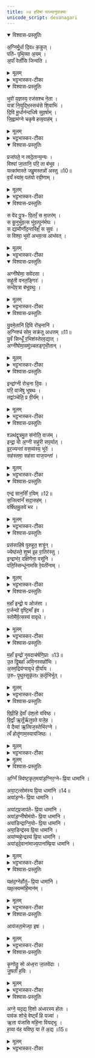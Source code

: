 ```yaml
---
title: ०७ हविषां याज्यानुवाक्याः
unicode_script: devanagari
---
```



<details open><summary>विश्वास-प्रस्तुतिः</summary>

अ॒ग्निर्मू॒र्धा दि॒वᳵ क॒कुत् ।  
पति॑ᳶ पृथि॒व्या अ॒यम् ।  
अ॒पाँ रेताँ॑सि जिन्वति ।  
</details>

<details><summary>मूलम्</summary>

अ॒ग्निर्मू॒र्धा दि॒वᳵ क॒कुत् ।  
पति॑ᳶ पृथि॒व्या अ॒यम् ।  
अ॒पाँ रेताँ॑सि जिन्वति ।  
</details>

<details><summary>भट्टभास्कर-टीका</summary>

1अथ हविषां याज्यानुवाक्याः - अग्निर्मूर्धेत्याद्याः ॥ तत्रैव व्याख्याताः त्रयोदश । अग्निं स्विष्टकृतमिति याज्या स्विष्टकृतः ।  
जुषतां हविः इत्यन्तं यजुः । शिष्टा त्रिष्टुप् ।  
अग्नेयदद्येति तत्रैव व्याख्याता ॥

-  मन्त्रः अ॒ग्निर्मू॒र्धा दि॒वᳵ क॒कुत्पति॑ᳶ पृथि॒व्या अ॒यम् ।    
अ॒पाँ रेताँ॑सि जिन्वति ॥  
  - टीका
(अथ चतुर्थकाण्डे चतुर्थप्रपाठके चतुर्थोऽनुवाकः)।  
तुतीयेऽनुवाके पञ्चचोडादय इष्टका उक्ताः।   अथ चतुर्थेऽनुवाके छन्दोभिधा इष्टका उच्यन्ते।  
कल्पः “ अग्निर्मूर्धेति तिस्रो गायत्रीः षुरस्तादुपदधात्यवेमुत्तराणि त्रीणि त्रीणि त्रिष्ठुभो दक्षिणतो जगतीः पश्वादनुष्टुभ उत्तरतो बृहतीरुष्णिहाः पङ्क्तीरक्षरपङ्क्तीरिति विषुरूपाणि छन्दाँसि यथावकाशमतिच्छन्दसं मध्ये द्विपदा अन्ततः ” इति।   तत्र त्रिसृषु गाबत्रीषु पर्थमां गायत्रीमाह— अग्निर्मूर्धेति।   अयमग्निरादित्यरूपेण दिवो द्युलोकस्य ककुदुच्छ्रितो मूधां शिरःस्थानीयः, पृथिव्याः पतिर्दाहपकादिकारित्वेन पालकोऽप्ययम्।   किंच, अप रेतांस्युदककायांणिस्थात्वरजङ्गमशरीराणि जाठराग्निरूपेण जिन्वति प्रीणयति।    
-    - (टीका) तृतीया - अग्निरिति गायत्री ॥ अयमग्निर्मूर्धा प्रधानभूतः दिवः द्युलोकस्य ककुत् उच्छ्रितः आत्मेत्यर्थः अर्यमात्मना दिवो मूर्धत्वेन वतत इति । अयमेव पृथिव्याः पतिः पाता; अग्निर्हि पृथिव्यात्मना वर्तते । सोयमपां रेतांसि कार्यभूतानि स्थावरजङ्गमाख्यानि माध्यमिकाग्निरूपेण जिन्वति वृष्ट्या तर्पयति । 'ऊडिदम्' इति षष्ठ्या उदात्तत्वम् । 'उदात्तयणः' इति पृथिव्याः ॥ ]
</details>

<details open><summary>विश्वास-प्रस्तुतिः</summary>

भुवो॑ य॒ज्ञस्य॒ रज॑सश्च ने॒ता ।  
यत्रा॑ नि॒युद्भि॒स्सच॑से शि॒वाभिः॑ ।  
दि॒वि मू॒र्धान॑न्दधिषे सुव॒र्षाम् ।  
जि॒ह्वाम॑ग्ने चकृषे हव्य॒वाह॑म् ।  
</details>

<details><summary>मूलम्</summary>

भुवो॑ य॒ज्ञस्य॒ रज॑सश्च ने॒ता ।  
यत्रा॑ नि॒युद्भि॒स्सच॑से शि॒वाभिः॑ ।  
दि॒वि मू॒र्धान॑न्दधिषे सुव॒र्षाम् ।  
जि॒ह्वाम॑ग्ने चकृषे हव्य॒वाह॑म् ।  
</details>

<details><summary>भट्टभास्कर-टीका</summary>

-  मन्त्रः   -[भुवो॑ य॒ज्ञस्य॒ रज॑सश्च ने॒ता यत्रा॑ नि॒युद्भि॒स्सच॑से शि॒वाभिः॑ ।   
   दि॒वि मू॒र्धान॑न्दधिषे सुव॒र्षाञ्जि॒ह्वाम॑ग्ने चकृषे हव्य॒वाह॑म् ॥  
  -  भुवो यज्ञस्य रजस उदकस्य च नेता प्रापयिता भवसि तदानीम् । कदा? यत्र शिवाभिः नियुद्भिरश्वैस्सचसे सम्बध्यसे । मरुतामश्वा नियुतस्तद्वन्तो वायव इह गृह्यन्ते । तदानीं यज्ञं च प्रवर्तयसि उदकं चावपातयसि । दिवि च मूर्धानं प्रधानभूतं यज्ञं च दधिषे स्थापयसि सुवर्षां स्वर्गीणां सम्भक्तारम् । स त्वं हे अग्ने तव जिह्वां हविषो वोध्रीं चकृषे कुरुष्वेति द्वितीया ॥]
</details>

<details open><summary>विश्वास-प्रस्तुतिः</summary>

प्रजा॑पते॒ न त्वदे॒तान्य॒न्यः ।  
विश्वा॑ जा॒तानि॒ परि॒ ता ब॑भूव ।   
यत्का॑मास्ते जहु॒मस्तन्नो॑ अस्तु ॥10॥  
व॒यँ स्या॑म॒ पत॑यो रयी॒णाम् ।  
</details>

<details><summary>मूलम्</summary>

प्रजा॑पते॒ न त्वदे॒तान्य॒न्यः ।  
विश्वा॑ जा॒तानि॒ परि॒ ता ब॑भूव ।   
यत्का॑मास्ते जहु॒मस्तन्नो॑ अस्तु ॥10॥  
व॒यँ स्या॑म॒ पत॑यो रयी॒णाम् ।  
</details>

<details><summary>भट्टभास्कर-टीका</summary>

-  मन्त्रः - प्रजा॑पते॒ न त्वदे॒तान्य॒न्यो विश्वा॑ जा॒तानि॒ परि॒ ता ब॑भूव ।    
   यत्का॑मास्ते जुहु॒मस्तन्नो॑ अस्तु व॒यँ स्या॑म॒ पत॑यो रयी॒णाम् ॥ [28]  

  - युवराजस्य प्रतिहितस्य गृहे जुहोति - प्रजापत इति त्रिष्टुभा ॥ हे प्रजापते त्वत्तोन्यः कश्चिदपि तान्येतानि विश्वा विश्वानि जातानि जन्मवन्ति वस्तूनि परिबभूव परिभवति वाप्नोति परिगृह्णाति वा । यद्वा - त्वदेतानि त्वत्तो जातानि विश्वानि वस्तूनि कश्चिदन्यः पीरबभूव न त्वमेव परिभवसि, तस्मादेवं तावन्महानुभावस्त्वम् । न च मया किञ्चिदज्ञातमस्ति ; अतो यत्कामा यत्फलं कामयमानाः ते जुहुमस्तन्नोस्माकमस्तु त्वत्प्रसादात् स कामोस्माकं सम्पद्यताम् । 'शीलिकामिभिक्षाचरिभ्यः' इति णः, पूर्वपदप्रकृतिस्वरत्वं च । इदं तु विशेषेणेत्याह - वयं रयीणां धनानां पतयः सर्वदा स्यामेत्याशास्ते ॥
  -  हे प्रजापते न खलु कश्चित् त्वत्तोन्यः तान्येतानि विश्वानि जातानि भूतानि परिबभूव परिभवति । तस्माद्यत्कामा वयं जुहुमस्तन्नोस्माकमस्तु । किञ्च - वयं रयीणां पतयस्स्वामिनश्च स्यामेति ॥

  - 20'यः प्रजाकामस्स्यात्तस्मा एतं प्राजापत्यं गार्मुतं चरुं निर्वपेत्' इत्यस्याः पुरोऽनुवाक्या - प्रजापते न त्वदिति त्रिष्टुप् ॥
व्याख्यातेयं 'सोमस्य त्विषिरसि' इत्यत्र इह त्वस्याः प्रतीकं गृह्यते । हे प्रजापते त्वदन्य एतानि विश्वानि जातानि भुवनानि परिबभूव सर्वतो व्याप्नोति । तस्माद्यद्यत्कामयमानास्ते जुहुमो वयं तत्तथैवास्माकमस्तु वयं रयीणां पतयस्स्यामेति ॥
</details>

<details open><summary>विश्वास-प्रस्तुतिः</summary>

स वे॑द पु॒त्रᳶ पि॒तरँ॒ स मा॒तर॑म् ।  
स सू॒नुर्भु॑व॒त्स भु॑व॒त्पुन॑र्मघः ।  
स द्यामौर्णो॑द॒न्तरि॑क्षँ॒ स सुवः॑ ।  
स विश्वा॒ भुवो॑ अभव॒त्स आभ॑वत् ।  
</details>

<details><summary>मूलम्</summary>

स वे॑द पु॒त्रᳶ पि॒तरँ॒ स मा॒तर॑म् ।  
स सू॒नुर्भु॑व॒त्स भु॑व॒त्पुन॑र्मघः ।  
स द्यामौर्णो॑द॒न्तरि॑क्षँ॒ स सुवः॑ ।  
स विश्वा॒ भुवो॑ अभव॒त्स आभ॑वत् ।  
</details>

<details><summary>भट्टभास्कर-टीका</summary>

-  मन्त्रः
स वे॑द पु॒त्रᳶ पि॒तरँ॒ स मा॒तरँ॒ स सू॒नुर्भु॑व॒त्स भु॑व॒त्पुन॑र्मघः ।   
स द्यामौर्णो॑द॒न्तरि॑क्षँ॒ स सुव॒स्स विश्वा॒ भुवो॑ अभव॒त्स आऽभ॑वत् ।  
  -  टीका
4अथ तत्रैव याज्याविकल्पः - स वेद पुत्र इतीयं जगती ॥ स एव प्रजापतिः पुत्रो भूत्वा पितरं मातरं च वेद जानाति, ममायं पिता इयं मातेति जानन् पुत्रात्मना स एव वर्तते । स एव सूनुर्भुवत् यो यस्सोतव्य उत्पाद्यः पदार्थः सोपि भूधरादिस्स एव भवेत् । पुनश्च स एव मघः हिरण्यादि धनं भुवत् भवेत् स एव तथा भवति । भवतेर्लेटि शपो लुक्, 'भूसुवोस्तिङि' इति गुणाभावः । यद्वा - सू नुस्सोमयजमानः, तद्भावेन च भवति । मघस्सोतव्यस्सोमः तादात्म्येन च वर्तते ।   
किञ्च - स एव द्यां द्युलोकं और्णोछादयति स्वेन महिम्ना तेजसा वा स एवान्तरिक्षमौर्णोदित्येव । स एव सुवः पृथिवीं च और्णोत् । सुष्ठु वरणात् सुवस्सर्वविकाराणां सुष्ठु गन्त्री । तन्वादित्वादुवङ्, छान्दसमाद्युदात्तत्वम् । यद्वा - सूतेरसुनि गुणाभावश्छान्दसः सवित्री सर्वविकाराणाम् । किं बहुनेत्याह  - स एव विश्वा भुवः भूतजातानि विश्वा भुवः भावयित्रीः स्योनीः [योनीः] कारणानि अभवत् प्राप्तवान् उत्पादितवान् । स एव चाभवत् आवृत्यावृत्य प्राप्नोति उत्पादयति । यद्वा - स एव विश्वा भुवो अभवत् भवति विश्वभूतजातात्मना कारणात्मना वा स एवावतिष्ठते । स एव चावृत्य तद्रूपेण भवति वर्तते सोस्माकं प्रत्यूह मपनयत्विति ॥
</details>

<details open><summary>विश्वास-प्रस्तुतिः</summary>

अग्नी॑षोमा॒ सवे॑दसा ।  
सहू॑ती वनत॒ङ्गिरः॑ ।  
सन्दे॑व॒त्रा ब॑भूवथुः ।  
</details>

<details><summary>मूलम्</summary>

अग्नी॑षोमा॒ सवे॑दसा ।  
सहू॑ती वनत॒ङ्गिरः॑ ।  
सन्दे॑व॒त्रा ब॑भूवथुः ।  
</details>

<details><summary>भट्टभास्कर-टीका</summary>

- अग्नी॑षोमा॒ सवे॑दसा॒ सहू॑ती वनत॒ङ्गिरः॑ ।  
सन्दे॑व॒त्रा ब॑भूवथुः ।  

  - टीका 7'अग्नीषोमीयमेकादशकपालं निर्वपेद्यं कामो नोपनमेत्' इत्यस्य पुरोनुवाक्या - अग्नीषोमा इति गायत्री ॥ हे अग्नीषोमा अग्नीषोमौ । पूर्ववदाकारः, 'ईदग्नेस्सोमवरुणयोः' इतीकारः, 'अग्नेः स्तुत्स्तोमसोमाः' इति षत्वम् । युवां सवेदसा सवेदसौ समानधनौ सहूती समानहूतौ समानाह्वानौ । 'समानस्य च्छन्दसि' इति सभावः । ईदृशा युवां वनतं भजतं अस्माकं गिरः स्तुतिवचनानि । देवत्रा देवांश्च संबभूवथुः संगतौ भवतः । ्रमाणानतिरेकस्सम्भवः । देवानामप्याराध्यत्वेन वर्तेथाम् । यद्वा - युवां सवेदसा सहूती देवत्रा देवेष्वपि देवोपकारेष्वपि संबभूवथुः संगतौ भवतः । 'देवमनुष्य' इति त्राप्रत्ययः । तौ युवां अस्माकमपि काममुपनयतमिति ॥
</details>

<details open><summary>विश्वास-प्रस्तुतिः</summary>

यु॒वमे॒तानि॑ दि॒वि रो॑च॒नानि॑ ।  
अ॒ग्निश्च॑ सोम॒ सक्र॑तू अधत्तम् ॥11॥  
यु॒वँ सिन्धूँ॑ र॒भिश॑स्तेरव॒द्यात् ।  
अग्नी॑षोमा॒वमु॑ञ्चतङ्गृभी॒तान् ।  
</details>

<details><summary>मूलम्</summary>

यु॒वमे॒तानि॑ दि॒वि रो॑च॒नानि॑ ।  
अ॒ग्निश्च॑ सोम॒ सक्र॑तू अधत्तम् ॥11॥  
यु॒वँ सिन्धूँ॑ र॒भिश॑स्तेरव॒द्यात् ।  
अग्नी॑षोमा॒वमु॑ञ्चतङ्गृभी॒तान् ।  
</details>

<details><summary>भट्टभास्कर-टीका</summary>

- मन्त्रः
यु॒वम् [51]  ए॒तानि॑ दि॒वि रो॑च॒नान्य॒ग्निश्च॑ सोम॒ सक्र॑तू अधत्तम् ।  
यु॒वँ सिन्धूँ॑ र॒भिश॑स्तेरव॒द्यादग्नी॑षोमा॒वमु॑ञ्चतङ्गृभी॒तान् ।  

  - टीका 8तत्रैव याज्या - युवमेतानीति त्रिष्टुप् ॥ हे सोम त्वं च अग्निश्च युवं युवां एतानि प्रसिद्धानि दिवि स्थितानि रोचनानि दीपनशीलानि ग्रहनक्षत्रादीनि अधत्तं धारयथः । छान्दसो लङ् । यद्वा - युवामेव रोचनानि दिवि अधत्तं स्थापितवन्तौ । सक्रतू समानकर्माणौ । किञ्च - युवामेव सिन्धून् नदीः । स्यन्दनात् सिन्धवः । रुत्वानुनासिकौ उक्तौ । अभिशस्तेः पातकाद्यारोपात् पापात् अवद्यात् परिवादपापाच्च तत्स्थानीयात् कालुष्यादिदोषात् अमुञ्चतम् । गृभीतान् तेन दोषेण गृहीतानापि तान् सिन्धूनपि अमुञ्चतम् । तस्मादेवम्महानुभावौ युवामस्माकं काममुपनयतमिति ॥
</details>

<details open><summary>विश्वास-प्रस्तुतिः</summary>

इन्द्रा॑ग्नी रोच॒ना दि॒वः ।  
परि॒ वाजे॑षु भूषथः ।  
तद्वा॑ञ्चेति॒ प्र वी॒र्य॑म् ।  
</details>

<details><summary>मूलम्</summary>

इन्द्रा॑ग्नी रोच॒ना दि॒वः ।  
परि॒ वाजे॑षु भूषथः ।  
तद्वा॑ञ्चेति॒ प्र वी॒र्य॑म् ।  
</details>

<details><summary>भट्टभास्कर-टीका</summary>

- इन्द्रा॑ग्नी रोच॒ना दि॒वᳶ परि॒ वाजे॑षु भूषथः ।  
  तद्वा॑ञ्चेति॒ प्र वी॒र्य॑म् ।  
  -  टीका   दशमेऽनुवाके पशुशिरसामुपधानमुक्तम्।   अथैकाशे याज्यानुवाक्या उच्यन्ते।  
  चातुर्मास्येषु वरुणप्रघासाख्यं यद्द्वितीयं पर्व तस्मिन्हवींषि चत्वार्या-म्नातानि— “ऐन्द्राग्नमेकादशकपालं मारुतीमामिक्षां वारुणीमामिक्षां कायमेकक-पालम् ” इति।   तत्रैन्द्रग्नस्य पुरोनुवाक्यामाह— इन्द्राग्नी रोचनेति।   दिवो द्युलोकस्य रोचना भासकौ हे इन्द्राग्नी वाजेषु हविर्लक्षणेष्वन्नेषु परिभूषथः परितः प्राप्नुतो भागमिति शेषः।   तत्तस्मात्कारणद्वां युव-योर्वीर्यं सामर्थ्यं प्रचेति प्रकर्षेणाज्ञायि लोके सर्वैर्ज्ञातमित्यर्थः।  
</details>

<details open><summary>विश्वास-प्रस्तुतिः</summary>

श्ञथ॑द्वृ॒त्रमु॒त स॑नोति॒ वाज॑म् ।  
इन्द्रा॒ यो अ॒ग्नी सहु॑री सप॒र्यात् ।    
इ॒र॒ज्यन्ता॑ वस॒व्य॑स्य॒ भूरेः॑ ।  
सह॑स्तमा॒ सह॑सा वाज॒यन्ता॑ ।  
</details>

<details><summary>मूलम्</summary>

श्ञथ॑द्वृ॒त्रमु॒त स॑नोति॒ वाज॑म् ।  
इन्द्रा॒ यो अ॒ग्नी सहु॑री सप॒र्यात् ।    
इ॒र॒ज्यन्ता॑ वस॒व्य॑स्य॒ भूरेः॑ ।  
सह॑स्तमा॒ सह॑सा वाज॒यन्ता॑ ।  
</details>

<details><summary>भट्टभास्कर-टीका</summary>

- मन्त्रः
श्ञथ॑द्वृ॒त्रमु॒त स॑नोति॒ वाज॒मिन्द्रा॒ यो अ॒ग्नी सहु॑री सप॒र्यात् ।  
  इ॒र॒ज्यन्ता॑ वस॒व्य॑स्य॒ भूरे॒स्सह॑स्तमा॒ सह॑सा वाज॒यन्ता॑ ।  
  -  टीका   तत्रैव याज्यामाह— श्नथदूवृत्रमुतेति।   यो यजमान इन्द्राग्नी सपर्यात्परिचरति।   कीदृशा-विन्द्राग्नि, सहुरी समानाह्वानौ।   स यजमानो वृत्रं वरिणं श्नथद्विनाशयति।   उ-  १९६६ तापि च वाजमन्नं सनोति सर्वेभ्यः प्रयच्छति।   पुनरपि भूरेर्बहुलस्य वसव्यस्येरज्यन्ता, ईश्वरत्वं प्राप्तवन्तौ, सहसा स्वकीयेन बलेन सहस्तमाऽदिशयेन सोढारौ परबलस्या-भिभवितारावित्यर्थः।   वाजयन्ता वाजमन्मात्मन इच्छन्तौ।  
</details>

<details open><summary>विश्वास-प्रस्तुतिः</summary>

एन्द्र॑ सान॒सिँ र॒यिम् ॥12॥  
स॒जित्वा॑नँ सदा॒सह॑म् ।  
वर्षि॑ष्ठमू॒तये॑ भर ।  
</details>

<details><summary>मूलम्</summary>

एन्द्र॑ सान॒सिँ र॒यिम् ॥12॥  
स॒जित्वा॑नँ सदा॒सह॑म् ।  
वर्षि॑ष्ठमू॒तये॑ भर ।  
</details>

<details><summary>भट्टभास्कर-टीका</summary>

- एन्द्र॑ सान॒सिँ र॒यिम् [43]  स॒जित्वा॑नँ सदा॒सह॑म् ।   
वर्षि॑ष्ठमू॒तये॑ भर ।   
  -   टीका 11'इन्द्राय ज्येष्ठाय पुरोडाशमेकादशकपालं महाव्रीहीणाम्' इत्यस्य पुरोनुवाक्या - ऐन्द्रेति गायत्री ॥ हे इन्द्र सानसिं संभजनीयाम् । सनोतेरसिप्रत्ययः, वृद्धिश्च निपात्यते । रयिं धनं सजित्वानं सर्वानरीन् जेतुं शीलं यस्य । 'अन्येभ्योपि दृश्यते' इति जयतेः क्वनिप् । यद्वा - जेतृभिस्सहितम् । 'परादिश्छन्दसि' इत्युत्तरपदाद्युदात्तत्वम् । सदासहं सर्वकालमरीणामभिभवितारं वर्षिष्ठं वृद्धतरं अतिप्रभूतं ईदृशं रयिमस्मभ्यं आभर । 'हृग्रहोः' इति भः । ऊतये रक्षणाय तर्पणाय वा । 'ऊतियूति' इत्यादिना क्तिन उदात्तत्वं निपात्यते ॥
</details>

<details open><summary>विश्वास-प्रस्तुतिः</summary>

प्रस॑साहिषे पुरुहूत॒ शत्रू॑न् ।  
ज्येष्ठ॑स्ते॒ शुष्म॑ इ॒ह रा॒तिर॑स्तु ।  
इन्द्राभ॑र॒ दक्षि॑णेना॒ वसू॑नि ।  
पति॒स्सिन्धू॑नामसि रे॒वती॑नाम् ।  
</details>

<details><summary>मूलम्</summary>

प्रस॑साहिषे पुरुहूत॒ शत्रू॑न् ।  
ज्येष्ठ॑स्ते॒ शुष्म॑ इ॒ह रा॒तिर॑स्तु ।  
इन्द्राभ॑र॒ दक्षि॑णेना॒ वसू॑नि ।  
पति॒स्सिन्धू॑नामसि रे॒वती॑नाम् ।  
</details>

<details><summary>भट्टभास्कर-टीका</summary>

- मन्त्रः प्र स॑साहिषे पुरुहूत॒ शत्रू॒ञ्ज्येष्ठ॑स्ते॒ शुष्म॑ इ॒ह रा॒तिर॑स्तु ।   
इन्द्रा भ॑र॒ दक्षि॑णेना॒ वसू॑नि॒ पति॒स्सिन्धू॑नामसि रे॒वती॑नाम् ।   
  -   टीका 12तत्रैव याज्या - प्र ससाहिषे इति त्रिष्टुप् ॥ हे इन्द्र पुरुहूत बहुभिराहूत शत्रून् प्रससाहिषे प्रकषेर्णाभिभवसि । छान्दसे लिटि 'तुजादानाम्' इत्यभ्यासस्य दीर्घत्वम् । यद्वा - अभ्यास योर्विपर्ययः । कस्मादेवमुच्यत इति चेत् ज्येष्ठः श्रेष्ठः प्रभूततमो वा ते तव शुष्मः बलम् । अत ख इहास्मिन् कर्मणि रातिः दानं हविषः तवैवास्तु त्वामेव यजामहे । 'मन्त्रे वृष' इति क्तिन उदात्तत्वम् । त्वं चास्मभ्यं दक्षिणेन हस्तेन वसूनि धनानि उदकादीनि आभर आहर । पूर्ववद्भत्वम्, 'अन्येषामपि दृश्यते' इति दक्षिणेत्यस्य दीर्घत्वम् । यस्मात्सिन्धूनां अपां रेवतीनां साधनानां पतिः पाता त्वमसि । रयेर्मतुब्बहुलम्' इति संप्रसारणत्वम् । यस्मात्पतिरसि, तस्मात्त्वमेब देहीत्युच्यते; बलत्त्वन्नाच्च तव दातुं नास्ति प्रतिबन्ध इति ॥
</details>

<details open><summary>विश्वास-प्रस्तुतिः</summary>

म॒हाँ इन्द्रो॒ य ओज॑सा ।  
प॒र्जन्यो॑ वृष्टि॒माँ इ॑व ।  
स्तोमै॑र्व॒त्सस्य॑ वावृधे ।  
</details>

<details><summary>मूलम्</summary>

म॒हाँ इन्द्रो॒ य ओज॑सा ।  
प॒र्जन्यो॑ वृष्टि॒माँ इ॑व ।  
स्तोमै॑र्व॒त्सस्य॑ वावृधे ।  
</details>

<details><summary>भट्टभास्कर-टीका</summary>

-  म॒हाँ इन्द्रो॒ य ओज॑सा प॒र्जन्यो॑ वृष्टि॒माँ इ॑व ।  
स्तोमै॑र्व॒त्सस्य॑ वावृधे ॥

  -    टीका  1शुक्रपात्रेण माहेन्द्रं गृह्णाति - महानिति गायत्र्या त्रिपदया ॥ य ओजसा बलेन महान् इन्द्रः । पूर्ववद्रुत्वादि संहितायाम् । स इन्द्रः, वत्सस्य वत्सस्थानीयस्य यजमानस्य ऋषेर्वा वत्सनाम्नः, स्वभूतैस्तोमैस्स्तोत्रैः वावृधे वर्धताम् । 'छन्दसि लुङ्लिङ्लिटः' इति लिट् । 'तुजादीनां' इत्यभ्यासस्य दीर्घः । क इव? पर्जन्यो वृष्टिमानिव यथा वृष्टिमान् पर्जन्योभिवर्धते लोकाभिवृद्ध्या तथेत्यर्थः । वृष्टिमानित्यस्व 'ह्रस्वनुङ्भ्यां मतुप्' इति मतुप उदात्तत्वम् । पूर्ववद्रुत्वादि संहितायाम् ॥
</details>

<details open><summary>विश्वास-प्रस्तुतिः</summary>

म॒हाँ इन्द्रो॑ नृ॒वदाच॑र्षणि॒प्राः ॥13॥  
उ॒त द्वि॒बर्हा॑ अमि॒नस्सहो॑भिः ।  
अ॒स्म॒द्रिय॑ग्वावृधे वी॒र्या॑य ।  
उ॒रुᳶ पृ॒थुस्सुकृ॑तᳵ क॒र्तृभि॑र्भूत् ।  
</details>

<details><summary>मूलम्</summary>

म॒हाँ इन्द्रो॑ नृ॒वदाच॑र्षणि॒प्राः ॥13॥  
उ॒त द्वि॒बर्हा॑ अमि॒नस्सहो॑भिः ।  
अ॒स्म॒द्रिय॑ग्वावृधे वी॒र्या॑य ।  
उ॒रुᳶ पृ॒थुस्सुकृ॑तᳵ क॒र्तृभि॑र्भूत् ।  
</details>

<details><summary>भट्टभास्कर-टीका</summary>

- म॒हाँ इन्द्रो॑ नृ॒वदा च॑र्षणि॒प्रा उ॒त द्वि॒बर्हा॑ अमि॒नस्सहो॑भिः ।  
अ॒स्म॒द्रिय॑ग्वावृधे वी॒र्या॑यो॒रुᳶ पृ॒थुस्सुकृ॑तᳵ क॒र्तृभि॑र्भूत् ॥

  -   टीका 1बृहत्पृष्ठपक्षे माहेन्द्रं गृह्णाति - महाँइन्द्रो नृवदिति चतुष्पदया त्रिष्टुभा ॥ महानयमिन्द्रः यश्चर्षणिप्राः, चर्षणयो मनुष्यास्तेषां पूरयिता कामैः । प्रा पूरणे, 'आतो मनिन्क्वनिब्वनिपश्च' इति विच्प्रत्ययः । नृवत् मनुष्यवत्, यथा मनुष्या आराधयितॄन् कामैः पूरयन्ति तद्वत् । यद्वा - चर्षणीनां चर्षणवतामाचारवतां कामः पूरयिता । समन्तादित्यर्थे आकारः, सर्वत्र पूरयिता, तस्मान्महान् । यद्वा - नृवत् एकस्मिन्निव नरे समन्तात् सर्वेष्वपि लोकेषु चरणशीलानां पूरयिता, ततोयं महानिति । चरेरनिप्रत्ययो बहुलवचनात्सुडागमः । यद्वा - 'कृषेरादेश्च चः' इति कृषेरेतद्रूपम् । आङापि कृष्यर्थो विशेष्यते । उदात्तश्रुतेश्चायमसमस्त एव कृष्यर्थं विशिनष्टि । हविःप्रदानादिना आकर्षवतां वशीकुर्वतां कामैः पूरयितेति । उत अपिच द्विबर्हाः द्वयोर्लोकयोर्बृंहितः प्रवृद्धस्तेजसास्मिन्नमुष्मिंश्च । ब्रहेरनिदितोसुन्प्रत्ययः, 'परादिश्छन्दसि बहुलम्' ।  

पुनश्च विशेष्यते - स होभिर्बलैः अमिनः अपरिच्छेदः । मानं मिनम् । मातेर्निष्ठा, छान्दसं निष्ठानत्वम् । तदस्य नास्तीत्यमिनः, न ह्यस्यैतादृग्बलमस्तीति निश्चेतुं शक्यते । यद्वा - सहोभिरमिनः सङ्गतः । अम गत्यादिषु, 'बहुलमन्यत्रापि' इतीनच्प्रत्ययः । इर्दृश इन्द्रो वीर्याय वीर्यार्थम् । यद्वा - कर्म वृत्रवधादि तदर्थम् । अस्मद्र्यक् वावृधे वर्धताम् । 'छन्दसि लुङ्लङ्लिटः' इति लिट्, तुजादित्वाद्दीर्घः । अस्मास्व ञ्चतीत्यस्मद्र्यक् । 'विष्वग्देवयोश्च' इत्यद्र्यादेशः, क्रियाविशेषणत्वान्नपुंसकत्वम् । अस्माभिर्यजमानैर्दत्तानि हवींषि गृहीत्वा वर्धतामिति यावत् ।   
किञ्च - कर्तृभिः परिचरद्भिः अस्माभिर्यजमानैरिन्द्रः उरुर्विस्तीर्णो बलेन, पृथुः प्रथितस्सर्वत्र यशसा, सुकृतः सुष्ठुकृतः वशीकृतश्च, भूत् भवतु । भवतेर्लुङि पूर्ववच्छपो लुक्, 'भूसुवोस्तिङि' इति गुणाभावः । यद्वा - कर्तृभिरस्माभिः सुकृतस्सम्यक्कृतोयमुरुः पृथुश्च भवतु । 'सुः पूजायाम्' इति कर्मप्रवचनीयत्वम् । 'स्वती पूजायाम्' इति प्रादिसमासः, तेन गतित्वाभावात् 'सूपमानात्कः' इत्युत्तरपदान्तोदात्तत्वाभावे अव्ययपूर्वपदप्रकृतिस्वरत्वमेव भवति ॥
</details>

<details open><summary>विश्वास-प्रस्तुतिः</summary>

पि॒प्री॒हि दे॒वाँ उ॑श॒तो य॑विष्ठ ।  
वि॒द्वाँ ऋ॒तूँर्ऋ॑तुपते यजे॒ह ।  
ये दैव्या॑ ऋ॒त्विज॒स्तेभि॑रग्ने ।  
त्वँ होतॄ॑णाम॒स्याय॑जिष्ठः ।  
</details>

<details><summary>मूलम्</summary>

पि॒प्री॒हि दे॒वाँ उ॑श॒तो य॑विष्ठ ।  
वि॒द्वाँ ऋ॒तूँर्ऋ॑तुपते यजे॒ह ।  
ये दैव्या॑ ऋ॒त्विज॒स्तेभि॑रग्ने ।  
त्वँ होतॄ॑णाम॒स्याय॑जिष्ठः ।  
</details>

<details><summary>भट्टभास्कर-टीका</summary>

- पि॒प्री॒हि दे॒वाँ उ॑श॒तो य॑विष्ठ वि॒द्वाँ ऋ॒तूँर्ऋ॑तुपते यजे॒ह ।  
ये दैव्या॑ ऋ॒त्विज॒स्तेभि॑रग्ने॒ त्वँ होतॄ॑णाम॒स्याय॑जिष्ठः ।  
  - टीका  अथ तत्रैव स्विष्टकृतः पुरोनुवाक्यामाह— पिप्रीहि देवानिति ।   हे यविष्ठ युवतमाग्न उशतः कामयमानान्दवोन्पिप्रीह्यतिशयेन प्रीणय ।   हे स्त्रतुपते सूर्यात्मना कालपरिपालक त्वमृतून्कालविशेषा  २०३७ न्विद्वाञ्जानन्वर्तसे ।   तस्मादिहोचिते काले यज ।   देवेषु भवा ये दैव्या ऋत्विजः सन्ति ‘अग्निर्होता ।   अश्विनाऽध्वर्यू ।   त्वष्टाऽग्नीत्” इत्यादिनाऽऽम्रातास्तेमिर्स्तेदवैः सह त्वमस्य यजमानस्य संबन्धिनां होतॄणामृत्विजां मध्य आयजिष्ठः सर्वतो यष्टृतमोऽसि ।   
</details>


<details><summary>मूलम्</summary>

अ॒ग्निँ स्वि॑ष्ट॒कृत॑म् ।  
अया॑ड॒ग्निर॒ग्नेᳶ प्रि॒या धामा॑नि ।  
</details>

<details open><summary>विश्वास-प्रस्तुतिः</summary>

अ॒ग्निँ स्वि॑ष्ट॒कृत॒मया॑ड॒ग्निर॒ग्नेᳶ प्रि॒या धामा॑नि ।  

अया॒ट्त्सोम॑स्य प्रि॒या धामा॑नि ॥14॥  
अया॑ड॒ग्नेᳶ प्रि॒या धामा॑नि ।   

अया॑ट्प्र॒जाप॑तेᳶ प्रि॒या धामा॑नि ।   
अया॑ड॒ग्नीषोम॑योᳶ प्रि॒या धामा॑नि ।   
अया॑डिन्द्राग्नि॒योᳶ प्रि॒या धामा॑नि ।   
अया॒डिन्द्र॑स्य प्रि॒या धामा॑नि ।   
अया॑ण्महे॒न्द्रस्य॑ प्रि॒या धामा॑नि ।  
अया॑ड्दे॒वाना॑माज्य॒पाना॑म्प्रि॒या धामा॑नि ।   
</details>

<details><summary>मूलम्</summary>

अ॒ग्निँ स्वि॑ष्ट॒कृत॒मया॑ड॒ग्निर॒ग्नेᳶ प्रि॒या धामा॑नि ।  

अया॒ट्त्सोम॑स्य प्रि॒या धामा॑नि ॥14॥  
अया॑ड॒ग्नेᳶ प्रि॒या धामा॑नि ।   

अया॑ट्प्र॒जाप॑तेᳶ प्रि॒या धामा॑नि ।   
अया॑ड॒ग्नीषोम॑योᳶ प्रि॒या धामा॑नि ।   
अया॑डिन्द्राग्नि॒योᳶ प्रि॒या धामा॑नि ।   
अया॒डिन्द्र॑स्य प्रि॒या धामा॑नि ।   
अया॑ण्महे॒न्द्रस्य॑ प्रि॒या धामा॑नि ।  
अया॑ड्दे॒वाना॑माज्य॒पाना॑म्प्रि॒या धामा॑नि ।   
</details>

<details><summary>भट्टभास्कर-टीका</summary>

2यजुश्च व्याख्यायते ॥ यस्मात् अग्निं स्विष्टकृतं अग्निः दैव्यो होता अयाट् यजति । छान्दसोऽङ् हलन्तलक्षणायां वृद्धौ इडभावे रूपम् । तत् अग्नेः आज्यभागाग्नेः प्रियाणि धानानि जन्मानि तेजांसि वा यजति, येषु स यष्टव्यो भाति । एवं अयाट्सोमस्येत्यादि द्रष्टव्यम् ।   
यद्वा - ये यजामहे अग्निं स्विष्टकृतमिति यष्टव्यानामादेशः । लिङ्गं चेदं यष्टव्यानामादेशस्य यथा ये यजामहे अग्निं, येयजामहे सोममिति । तदा स्विष्टकृत् अग्निः अग्न्यादीनां प्रियाणि धामानि यजतीति योज्यम् ।  
</details>

<details open><summary>विश्वास-प्रस्तुतिः</summary>

यक्ष॑द॒ग्नेर्होतु॑ᳶ प्रि॒या धामा॑नि ।   
यक्ष॒त्स्वम्म॑हि॒मान॑म् ।  
</details>

<details><summary>मूलम्</summary>

यक्ष॑द॒ग्नेर्होतु॑ᳶ प्रि॒या धामा॑नि ।   
यक्ष॒त्स्वम्म॑हि॒मान॑म् ।  
</details>

<details><summary>भट्टभास्कर-टीका</summary>

एवं अयं अग्नेः होतुः होतृसंपादिनः स्विष्टकृतश्च प्रियाणि धामानि यक्षत् यजति । लेटि 'सिब्बहुलं लेटि' इति सिप् । स्वं च महिमानं यक्षत् 'स्वं महिमानमावह' इत्यावहनीयतया उक्तमिदानीं यजतु ।  
</details>

<details open><summary>विश्वास-प्रस्तुतिः</summary>

आय॑जता॒मेज्या॒ इषः॑ ।  
</details>

<details><summary>मूलम्</summary>

आय॑जता॒मेज्या॒ इषः॑ ।  
</details>

<details><summary>भट्टभास्कर-टीका</summary>

अथ एज्याः अस्मदाभिमुख्येन आगमयितव्याः अस्मभ्यं देयाः इषः अन्नानि आयजतां आगमयतु ।  
</details>

<details open><summary>विश्वास-प्रस्तुतिः</summary>

कृ॒णोतु॒ सो अ॑ध्व॒रा जा॒तवे॑दाः ।  
जु॒षताँ॑ ह॒विः ।  
</details>

<details><summary>मूलम्</summary>

कृ॒णोतु॒ सो अ॑ध्व॒रा जा॒तवे॑दाः ।  
जु॒षताँ॑ ह॒विः ।  
</details>

<details><summary>भट्टभास्कर-टीका</summary>

यद्वा - अन्या अपि देवताः एज्याः एष्टव्याः इषः भागमिच्छतीः प्राप्ताः अयमग्निः आयजतां इषत्तर्पयतु । किञ्च - सः अग्निः स्विष्टकृत् अध्वरा अध्वरं यज्ञं हिंसकरहितं कृणोतु करोतु । 'सुपां सुलुक्' इत्याकारः । यद्वा अध्वराः हिंसकरहिताः इषः करोतु । किञ्च - अयं स्विष्टकृत् अग्निः इदं हविः जुषतां सेवताम् ।  
</details>

<details open><summary>विश्वास-प्रस्तुतिः</summary>

अग्ने॒ यद॒द्य वि॒शो अ॑ध्वरस्य होतः ।  
पाव॑क शोचे॒ वेष्ट्वँ हि यज्वा॑ ।  
ऋ॒ता य॑जासि महि॒ना वियद्भूः ।  
ह॒व्या व॑ह यविष्ठ॒ या ते॑ अ॒द्य ॥15॥
</details>

<details><summary>मूलम्</summary>

अग्ने॒ यद॒द्य वि॒शो अ॑ध्वरस्य होतः ।  
पाव॑क शोचे॒ वेष्ट्वँ हि यज्वा॑ ।  
ऋ॒ता य॑जासि महि॒ना वियद्भूः ।  
ह॒व्या व॑ह यविष्ठ॒ या ते॑ अ॒द्य ॥15॥
</details>

<details><summary>भट्टभास्कर-टीका</summary>

अग्ने यदद्येति गतम् ॥

- अग्ने॒ यद॒द्य वि॒शो अ॑ध्वरस्य होत॒ᳶ पाव॑क [32]  शो॒चे॒ वेष्ट्वँ हि यज्वा॑ ।  
ऋ॒ता य॑जासि महि॒ना वि यद्भूर्ह॒व्या व॑ह यविष्ठ॒ या ते॑ अ॒द्य ।  
  -  टीका तत्रैव याज्यामाह— अग्ने यदद्येति ।   हे स्विष्टकृदग्ने विशः प्रविष्टस्यानुष्ठितस्याध्वरस्य संबन्धि यद्धविरस्ति तदद्य वरेशान भक्षय ।   होतर्होमकर्तः पावक शोधक शोचे दीप्यमान, तान्येतान्यग्निविशेषणानि ।   हि यस्मात्त्वं यज्वा यागस्य कर्ता तस्मादृता ऋतेऽस्मदीययज्ञे मषिम्ना यजासि ।   देवान्प्रीणयसि ।   यद्यस्मात्कारणाद्विभूर्विशिष्टो भवति तत्तस्मात्कारणाद्धे यविष्ठ युवतमाद्य ते तव या हव्या यानि हव्यानि अस्माभिर्दीयन्ते तानि ( वह ) स्वी कुरु ।   यद्यप्येतन्मन्त्रद्वयं दार्शिकहौत्रकाण्डे स माम्नातत्वाच्चोदकादेव प्राप्तं तथाऽपि विस्पाष्टार्थं पुनर्वचनमिति द्रष्टव्यम् ।  

इति तैत्तिरीयब्राह्मणे तृतीये पञ्चमे सप्तमोऽनुवाकः ॥  

</details>

